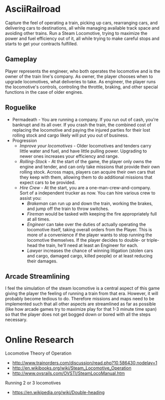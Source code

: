 # AsciiRailroad
Capture the feel of operating a train, picking up cars, rearranging cars, and delivering cars to destinations, all while managing available track space and avoiding other trains. Run a Steam Locomotive, trying to maximize the power and fuel efficiency out of it, all while trying to make careful stops and starts to get your contracts fulfilled.

## Gameplay
Player represents the engineer, who both operates the locomotive and is the owner of the train line's company. As owner, the player chooses when to upgrade locomotives, what deliveries to take. As engineer, the player runs the locomotive's controls, controling the throttle, braking, and other special functions in the case of older engines.

## Roguelike
* Permadeath - You are running a company. If you run out of cash, you're bankrupt and its all over. If you crash the train, the combined cost of replacing the locomotive and paying the injured parties for their lost rolling stock and cargo likely will put you out of business.
* Progression
  * _Improve your locomotives_ - Older locomotives and tenders carry little water and fuel, and have little pulling power. Upgrading to newer ones increases your efficiency and range.
  * _Rolling-Stock_ - At the start of the game, the player only owns the engine and tender, and can only take missions that provide their own rolling stock. Across maps, players can acquire their own cars that they keep with them, allowing them to do additional missions that expect cars to be provided.
  * _Hire Crew_ - At the start, you are a one-man-crew-and-company. Sort of a independent trucker as now. You can hire various crew to assist you:
    * _Brakeman_ can run up and down the train, working the brakes, and jump off the train to throw switches.
    * _Fireman_ would be tasked with keeping the fire appropriately full at all times.
    * _Engineer_ can take over the duties of actually operating the locomotive itself, taking overall orders from the Player. This is more of a convenience if the player wants to stop running the locomotive themselves. If the player decides to double- or triple-head the train, he'll need at least an Engineer for each.
    * _Lawyer_ increases the chance of winning litigation (stolen cars and cargo, damaged cargo, killed people) or at least reducing their damages.
    
## Arcade Streamlining
I feel the simulation of the steam locomotive is a central aspect of this game giving the player the feeling of running a train from that era. However, it will probably become tedious to do. Therefore missions and maps need to be implemented such that all other aspects are streamlined as far as possible (like how arcade games try to maximize play for that 1-3 minute time span) so that the player does not get bogged down or bored with all the steps necessary.
	

    
# Online Research	
Locomotive Theory of Operation
* http://www.trainorders.com/discussion/read.php?10,586430,nodelay=1
* http://en.wikibooks.org/wiki/Steam_Locomotive_Operation
* http://www.ovsrails.com/OVSTI/SteamLocoManual.htm

Running 2 or 3 locomotives
* https://en.wikipedia.org/wiki/Double-heading

